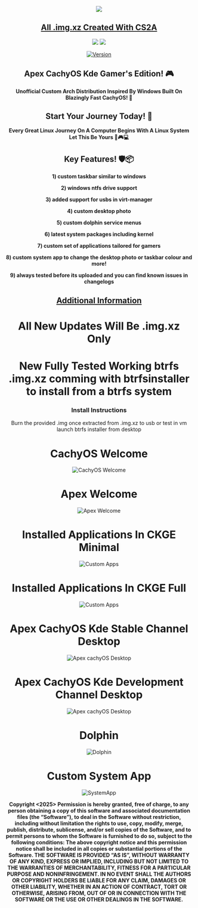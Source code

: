 <p align="center">
<img src="https://i.postimg.cc/JhMRf2RZ/claudemods-03-17-2025.gif">	



<div align="center">

 
##  [All .img.xz Created With CS2A](https://github.com/claudemods/CS2A)

<div align="center">


  <a href="https://archlinux.org/" target="_blank"><img src="https://img.shields.io/badge/OS-Arch-0000FF?style=for-the-badge&logo=linux" /></a>
<a href="https://cachyos.org/" target="_blank"><img src="https://img.shields.io/badge/DISTRO-CachyOS-00FFFF?style=for-the-badge&logo=CachyOS" /></a>

[![Version](https://img.shields.io/github/v/release/claudemods/ApexCKGE?color=FFD700&label=Latest%20Release&style=for-the-badge)](https://github.com/claudemods/ApexCKGE/releases/tag/CKGE-Builds-11-05-2025)


## Apex CachyOS Kde Gamer's Edition! 🎮
**Unofficial Custom Arch Distribution Inspired By Windows Built On Blazingly Fast CachyOS! 🚀**
 
 



## Start Your Journey Today! 🦅 
  **Every Great Linux Journey On A Computer Begins With A Linux System Let This Be Yours 🚀🎮💻**


## Key Features! 🛡️📦 
  **1) custom taskbar similar to windows**

  **2) windows ntfs drive support**

  **3) added support for usbs in virt-manager**
  
  **4) custom desktop photo**
 
  **5) custom dolphin service menus**
 
  **6) latest system packages including kernel**
 
  **7) custom set of applications tailored for gamers**
 
  **8) custom system app to change the desktop photo or taskbar colour and more!**
 
  **9) always tested before its uploaded and you can find known issues in changelogs**


##  [Additional Information](https://github.com/claudemods/ApexCKGE/blob/main/AdditionalInformation.md)

<h1>All New Updates Will Be .img.xz Only</h1>


<h1>New Fully Tested Working btrfs .img.xz comming with btrfsinstaller to install from a btrfs system</h1>


### Install Instructions
<div align="center">
Burn the provided .img once extracted from .img.xz to usb or test in vm launch btrfs installer from desktop



   <h1>CachyOS Welcome</h1>
   
![CachyOS Welcome](https://github.com/user-attachments/assets/eeaf8cf0-5e30-42d0-be12-4c3fe4edc960)

   <h1>Apex Welcome</h1>
   
![Apex Welcome](https://github.com/user-attachments/assets/822db7e0-83d9-4f85-a381-db25225f3ab2)


<h1>Installed Applications In CKGE Minimal</h1>

![Custom Apps](https://github.com/user-attachments/assets/78c4ac2c-e799-4266-bf3f-073fc9aed892)



<h1>Installed Applications In CKGE Full</h1>

![Custom Apps](https://github.com/user-attachments/assets/6a848307-678d-4164-a176-65153035247c)


<h1>Apex CachyOS Kde Stable Channel Desktop</h1>

![Apex cachyOS Desktop](https://github.com/user-attachments/assets/67d494b1-471c-485e-ba9b-fcd66f6362b5)


<h1>Apex CachyOS Kde Development Channel Desktop</h1>

![Apex cachyOS Desktop](https://github.com/user-attachments/assets/130e76f3-488a-47b4-a8d0-34007681c59d)


<h1>Dolphin</h1>

![Dolphin](https://github.com/user-attachments/assets/1d8a73e5-8360-4f02-902e-3690f4112f91)


<h1>Custom System App</h1>

![SystemApp](https://github.com/user-attachments/assets/3660b99c-e838-4021-b53b-5b09755d990c)






<strong> Copyright <2025> <claudemods> Permission is hereby granted, free of charge, to any person obtaining a copy of this software and associated documentation files (the “Software”), to deal in the Software without restriction, including without limitation the rights to use, copy, modify, merge, publish, distribute, sublicense, and/or sell copies of the Software, and to permit persons to whom the Software is furnished to do so, subject to the following conditions: The above copyright notice and this permission notice shall be included in all copies or substantial portions of the Software. THE SOFTWARE IS PROVIDED “AS IS”, WITHOUT WARRANTY OF ANY KIND, EXPRESS OR IMPLIED, INCLUDING BUT NOT LIMITED TO THE WARRANTIES OF MERCHANTABILITY, FITNESS FOR A PARTICULAR PURPOSE AND NONINFRINGEMENT. IN NO EVENT SHALL THE AUTHORS OR COPYRIGHT HOLDERS BE LIABLE FOR ANY CLAIM, DAMAGES OR OTHER LIABILITY, WHETHER IN AN ACTION OF CONTRACT, TORT OR OTHERWISE, ARISING FROM, OUT OF OR IN CONNECTION WITH THE SOFTWARE OR THE USE OR OTHER DEALINGS IN THE SOFTWARE. <strong>
</div>

